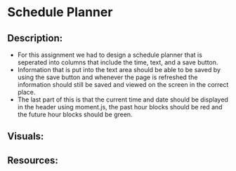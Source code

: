 # Schedule Planner

## Description:
- For this assignment we had to design a schedule planner that is seperated into columns that include the time, text, and a save button.
- Information that is put into the text area should be able to be saved by using the save button and whenever the page is refreshed the information should still be saved and viewed on the screen in the correct place.
- The last part of this is that the current time and date should be displayed in the header using moment.js, the past hour blocks should be red and the future hour blocks should be green.

## Visuals:

## Resources: